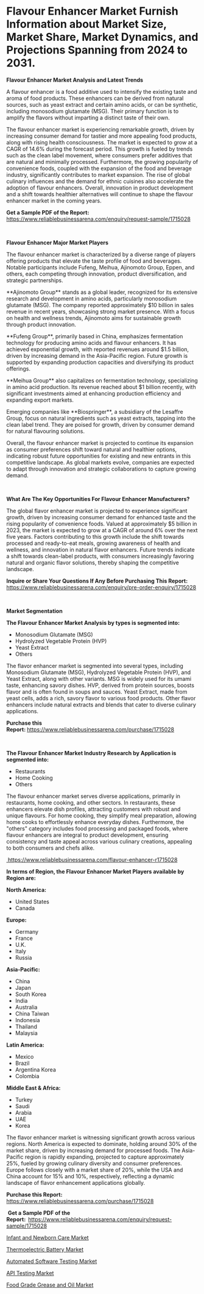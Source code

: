 <p><h1>Flavour Enhancer Market Furnish Information about Market Size, Market Share, Market Dynamics, and Projections Spanning from 2024 to 2031.</h1></p><p><strong>Flavour Enhancer Market Analysis and Latest Trends</strong></p>
<p><p>A flavour enhancer is a food additive used to intensify the existing taste and aroma of food products. These enhancers can be derived from natural sources, such as yeast extract and certain amino acids, or can be synthetic, including monosodium glutamate (MSG). Their primary function is to amplify the flavors without imparting a distinct taste of their own.</p><p>The flavour enhancer market is experiencing remarkable growth, driven by increasing consumer demand for tastier and more appealing food products, along with rising health consciousness. The market is expected to grow at a CAGR of 14.6% during the forecast period. This growth is fueled by trends such as the clean label movement, where consumers prefer additives that are natural and minimally processed. Furthermore, the growing popularity of convenience foods, coupled with the expansion of the food and beverage industry, significantly contributes to market expansion. The rise of global culinary influences and the demand for ethnic cuisines also accelerate the adoption of flavour enhancers. Overall, innovation in product development and a shift towards healthier alternatives will continue to shape the flavour enhancer market in the coming years.</p></p>
<p><strong>Get a Sample PDF of the Report:&nbsp;</strong> <a href="https://www.reliablebusinessarena.com/enquiry/request-sample/1715028?utm_campaign=1355&utm_medium=2&utm_source=Github&utm_content=ia&utm_term=23102024&utm_id=flavour-enhancer">https://www.reliablebusinessarena.com/enquiry/request-sample/1715028</a></p>
<p>&nbsp;</p>
<p><strong>Flavour Enhancer Major Market Players</strong></p>
<p><p>The flavour enhancer market is characterized by a diverse range of players offering products that elevate the taste profile of food and beverages. Notable participants include Fufeng, Meihua, Ajinomoto Group, Eppen, and others, each competing through innovation, product diversification, and strategic partnerships.</p><p>**Ajinomoto Group** stands as a global leader, recognized for its extensive research and development in amino acids, particularly monosodium glutamate (MSG). The company reported approximately $10 billion in sales revenue in recent years, showcasing strong market presence. With a focus on health and wellness trends, Ajinomoto aims for sustainable growth through product innovation.</p><p>**Fufeng Group**, primarily based in China, emphasizes fermentation technology for producing amino acids and flavour enhancers. It has achieved exponential growth, with reported revenues around $1.5 billion, driven by increasing demand in the Asia-Pacific region. Future growth is supported by expanding production capacities and diversifying its product offerings.</p><p>**Meihua Group** also capitalizes on fermentation technology, specializing in amino acid production. Its revenue reached about $1 billion recently, with significant investments aimed at enhancing production efficiency and expanding export markets.</p><p>Emerging companies like **Biospringer**, a subsidiary of the Lesaffre Group, focus on natural ingredients such as yeast extracts, tapping into the clean label trend. They are poised for growth, driven by consumer demand for natural flavouring solutions.</p><p>Overall, the flavour enhancer market is projected to continue its expansion as consumer preferences shift toward natural and healthier options, indicating robust future opportunities for existing and new entrants in this competitive landscape. As global markets evolve, companies are expected to adapt through innovation and strategic collaborations to capture growing demand.</p></p>
<p>&nbsp;</p>
<p><strong>What Are The Key Opportunities For Flavour Enhancer Manufacturers?</strong></p>
<p><p>The global flavor enhancer market is projected to experience significant growth, driven by increasing consumer demand for enhanced taste and the rising popularity of convenience foods. Valued at approximately $5 billion in 2023, the market is expected to grow at a CAGR of around 6% over the next five years. Factors contributing to this growth include the shift towards processed and ready-to-eat meals, growing awareness of health and wellness, and innovation in natural flavor enhancers. Future trends indicate a shift towards clean-label products, with consumers increasingly favoring natural and organic flavor solutions, thereby shaping the competitive landscape.</p></p>
<p><strong>Inquire or Share Your Questions If Any Before Purchasing This Report:</strong> <a href="https://www.reliablebusinessarena.com/enquiry/pre-order-enquiry/1715028?utm_campaign=1355&utm_medium=2&utm_source=Github&utm_content=ia&utm_term=23102024&utm_id=flavour-enhancer">https://www.reliablebusinessarena.com/enquiry/pre-order-enquiry/1715028</a></p>
<p>&nbsp;</p>
<p><strong>Market Segmentation</strong></p>
<p><strong>The Flavour Enhancer Market Analysis by types is segmented into:</strong></p>
<p><ul><li>Monosodium Glutamate (MSG)</li><li>Hydrolyzed Vegetable Protein (HVP)</li><li>Yeast Extract</li><li>Others</li></ul></p>
<p><p>The flavor enhancer market is segmented into several types, including Monosodium Glutamate (MSG), Hydrolyzed Vegetable Protein (HVP), and Yeast Extract, along with other variants. MSG is widely used for its umami taste, enhancing savory dishes. HVP, derived from protein sources, boosts flavor and is often found in soups and sauces. Yeast Extract, made from yeast cells, adds a rich, savory flavor to various food products. Other flavor enhancers include natural extracts and blends that cater to diverse culinary applications.</p></p>
<p><strong>Purchase this Report:&nbsp;</strong><a href="https://www.reliablebusinessarena.com/purchase/1715028?utm_campaign=1355&utm_medium=2&utm_source=Github&utm_content=ia&utm_term=23102024&utm_id=flavour-enhancer">https://www.reliablebusinessarena.com/purchase/1715028</a></p>
<p>&nbsp;</p>
<p><strong>The Flavour Enhancer Market Industry Research by Application is segmented into:</strong></p>
<p><ul><li>Restaurants</li><li>Home Cooking</li><li>Others</li></ul></p>
<p><p>The flavour enhancer market serves diverse applications, primarily in restaurants, home cooking, and other sectors. In restaurants, these enhancers elevate dish profiles, attracting customers with robust and unique flavours. For home cooking, they simplify meal preparation, allowing home cooks to effortlessly enhance everyday dishes. Furthermore, the "others" category includes food processing and packaged foods, where flavour enhancers are integral to product development, ensuring consistency and taste appeal across various culinary creations, appealing to both consumers and chefs alike.</p></p>
<p><a href="https://www.reliablebusinessarena.com/flavour-enhancer-r1715028?utm_campaign=1355&utm_medium=2&utm_source=Github&utm_content=ia&utm_term=23102024&utm_id=flavour-enhancer">&nbsp;https://www.reliablebusinessarena.com/flavour-enhancer-r1715028</a></p>
<p><strong>In terms of Region, the Flavour Enhancer Market Players available by Region are:</strong></p>
<p>
    <p> <strong> North America: </strong>
        <ul>
            <li>United States</li>
            <li>Canada</li>
        </ul>
        </p> 
    <p> <strong> Europe: </strong>
        <ul>
            <li>Germany</li>
            <li>France</li>
            <li>U.K.</li>
            <li>Italy</li>
            <li>Russia</li>
        </ul>
        </p> 
    <p> <strong> Asia-Pacific: </strong>
        <ul>
            <li>China</li>
            <li>Japan</li>
            <li>South Korea</li>
            <li>India</li>
            <li>Australia</li>
            <li>China Taiwan</li>
            <li>Indonesia</li>
            <li>Thailand</li>
            <li>Malaysia</li>
        </ul>
        </p> 
    <p> <strong> Latin America: </strong>
        <ul>
            <li>Mexico</li>
            <li>Brazil</li>
            <li>Argentina Korea</li>
            <li>Colombia</li>
        </ul>
        </p> 
    <p> <strong> Middle East & Africa: </strong>
        <ul>
            <li>Turkey</li>
            <li>Saudi</li>
            <li>Arabia</li>
            <li>UAE</li>
            <li>Korea</li>
        </ul>
    </p>
    </p>
<p><p>The flavor enhancer market is witnessing significant growth across various regions. North America is expected to dominate, holding around 30% of the market share, driven by increasing demand for processed foods. The Asia-Pacific region is rapidly expanding, projected to capture approximately 25%, fueled by growing culinary diversity and consumer preferences. Europe follows closely with a market share of 20%, while the USA and China account for 15% and 10%, respectively, reflecting a dynamic landscape of flavor enhancement applications globally.</p></p>
<p><strong>Purchase this Report: </strong><a href="https://www.reliablebusinessarena.com/purchase/1715028?utm_campaign=1355&utm_medium=2&utm_source=Github&utm_content=ia&utm_term=23102024&utm_id=flavour-enhancer">https://www.reliablebusinessarena.com/purchase/1715028</a></p>
<p>&nbsp;<strong>Get a Sample PDF of the Report:&nbsp;&nbsp;</strong><a href="https://www.reliablebusinessarena.com/enquiry/request-sample/1715028?utm_campaign=1355&utm_medium=2&utm_source=Github&utm_content=ia&utm_term=23102024&utm_id=flavour-enhancer">https://www.reliablebusinessarena.com/enquiry/request-sample/1715028</a></p>
<p><strong></strong></p>
<p><p><a href="https://www.linkedin.com/pulse/infant-newborn-care-market-trends-strategic-insights-2024-it1hf?utm_campaign=1355&utm_medium=2&utm_source=Github&utm_content=ia&utm_term=23102024&utm_id=flavour-enhancer">Infant and Newborn Care Market</a></p><p><a href="https://issuu.com/reportprime-2/docs/thermoelectric-battery-market-size-_3252c5a98c155c?utm_campaign=1355&utm_medium=2&utm_source=Github&utm_content=ia&utm_term=23102024&utm_id=flavour-enhancer">Thermoelectric Battery Market</a></p><p><a href="https://www.linkedin.com/pulse/automated-software-testing-market-research-report-forecast-qghtf?utm_campaign=1355&utm_medium=2&utm_source=Github&utm_content=ia&utm_term=23102024&utm_id=flavour-enhancer">Automated Software Testing Market</a></p><p><a href="https://www.linkedin.com/pulse/api-testing-value-chain-analysis-from-raw-materials-end-user-ambsf?utm_campaign=1355&utm_medium=2&utm_source=Github&utm_content=ia&utm_term=23102024&utm_id=flavour-enhancer">API Testing Market</a></p><p><a href="https://github.com/luckyshygirl/Market-Research-Report-List-6/blob/main/food-grade-grease-and-oil-market.md?utm_campaign=1355&utm_medium=2&utm_source=Github&utm_content=ia&utm_term=23102024&utm_id=flavour-enhancer">Food Grade Grease and Oil Market</a></p></p>